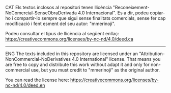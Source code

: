 CAT
Els textos inclosos al repositori tenen llicència "Reconeixement-NoComercial-SenseObraDerivada 4.0 Internacional". Es a dir, podeu copiar-ho i compartir-lo sempre que sigui sense finalitats comercials, sense fer cap modificació i fent esment del seu autor: "mmerinoji".

Podeu consultar el tipus de llicència al següent enllaç:
https://creativecommons.org/licenses/by-nc-nd/4.0/deed.ca

-------------------------------------------------------------------------------------------------------

ENG
The texts included in this repository are licensed under an "Attribution-NonCommercial-NoDerivatives 4.0 International" license. That means you are free to copy and distribute this work without adapt it and only for non-commercial use, but you must credit to "mmerinoji" as the original author.

You can read the license here:
https://creativecommons.org/licenses/by-nc-nd/4.0/deed.en
